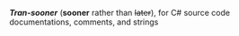 ***Tran-sooner*** (**sooner** rather than ~~later~~), for C# source code documentations, comments, and strings
